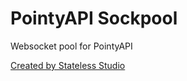 # PointyAPI Sockpool

Websocket pool for PointyAPI

[Created by Stateless Studio](https://stateless.studio)
